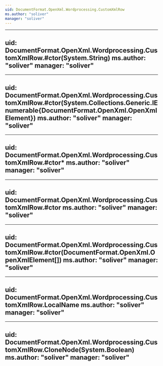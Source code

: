 ```yaml
---
uid: DocumentFormat.OpenXml.Wordprocessing.CustomXmlRow
ms.author: "soliver"
manager: "soliver"
---
```


---
uid: DocumentFormat.OpenXml.Wordprocessing.CustomXmlRow.#ctor(System.String)
ms.author: "soliver"
manager: "soliver"
---

---
uid: DocumentFormat.OpenXml.Wordprocessing.CustomXmlRow.#ctor(System.Collections.Generic.IEnumerable{DocumentFormat.OpenXml.OpenXmlElement})
ms.author: "soliver"
manager: "soliver"
---

---
uid: DocumentFormat.OpenXml.Wordprocessing.CustomXmlRow.#ctor*
ms.author: "soliver"
manager: "soliver"
---

---
uid: DocumentFormat.OpenXml.Wordprocessing.CustomXmlRow.#ctor
ms.author: "soliver"
manager: "soliver"
---

---
uid: DocumentFormat.OpenXml.Wordprocessing.CustomXmlRow.#ctor(DocumentFormat.OpenXml.OpenXmlElement[])
ms.author: "soliver"
manager: "soliver"
---

---
uid: DocumentFormat.OpenXml.Wordprocessing.CustomXmlRow.LocalName
ms.author: "soliver"
manager: "soliver"
---

---
uid: DocumentFormat.OpenXml.Wordprocessing.CustomXmlRow.CloneNode(System.Boolean)
ms.author: "soliver"
manager: "soliver"
---
